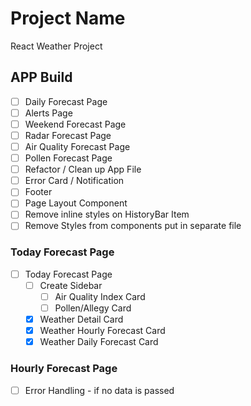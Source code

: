 # Project Name

React Weather Project

## APP Build

- [ ] Daily Forecast Page
- [ ] Alerts Page
- [ ] Weekend Forecast Page
- [ ] Radar Forecast Page
- [ ] Air Quality Forecast Page
- [ ] Pollen Forecast Page
- [ ] Refactor / Clean up App File
- [ ] Error Card / Notification
- [ ] Footer
- [ ] Page Layout Component
- [ ] Remove inline styles on HistoryBar Item
- [ ] Remove Styles from components put in separate file

### Today Forecast Page

- [ ] Today Forecast Page
  - [ ] Create Sidebar
    - [ ] Air Quality Index Card
    - [ ] Pollen/Allegy Card
  - [x] Weather Detail Card
  - [x] Weather Hourly Forecast Card
  - [x] Weather Daily Forecast Card

### Hourly Forecast Page

- [ ] Error Handling - if no data is passed
